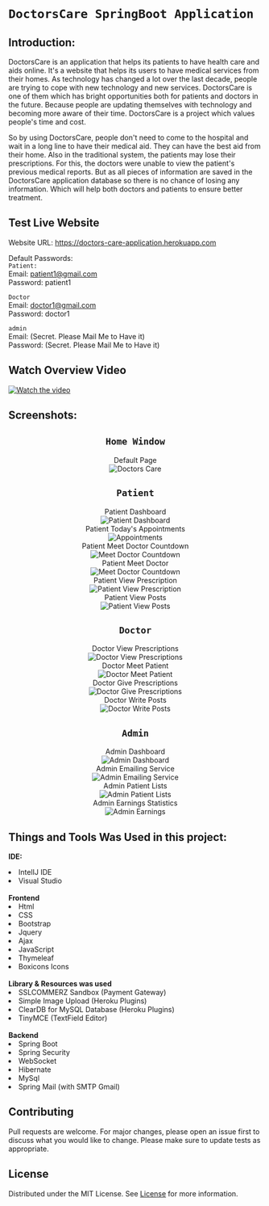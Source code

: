 # `DoctorsCare SpringBoot Application`<br>

## Introduction:

DoctorsCare is an application that helps its patients to have health care and aids online. It's a website that helps its users to have medical services from their homes. As technology has changed a lot over the last decade, people are trying to cope with new technology and new services. DoctorsCare is one of them which has bright opportunities both for patients and doctors in the future. Because people are updating themselves with technology and becoming more aware of their time. DoctorsCare is a project which values people's time and cost.

So by using DoctorsCare,  people don't need to come to the hospital and wait in a long line to have their medical aid. They can have the best aid from their home. Also in the traditional system, the patients may lose their prescriptions. For this, the doctors were unable to view the patient's previous medical reports. But as all pieces of information are saved in the DoctorsCare application database so there is no chance of losing any information. Which will help both doctors and patients to ensure better treatment.

## Test Live Website
Website URL: https://doctors-care-application.herokuapp.com

Default Passwords:<br>
`Patient:`<br>
Email: patient1@gmail.com <br>
Password: patient1

`Doctor` <br>
Email: doctor1@gmail.com <br>
Password: doctor1

`admin` <br>
Email: (Secret. Please Mail Me to Have it) <br>
Password: (Secret. Please Mail Me to Have it)

## Watch Overview Video

[![Watch the video](https://drive.google.com/uc?export=view&id=1jgaxmo0ZAqchSeg18WDbi5i0u7Yn3LpP "Watch Video")](https://youtu.be/vntkXjHCAFU)

## Screenshots:
<div align = "center">

## `Home Window`

Default Page <br>
![Doctors Care](https://drive.google.com/uc?export=view&id=17bHKs3ApnUiSj32A0dqqy3RMyzseNZ6H "Doctors Care")
## `Patient`

Patient Dashboard <br>
![Patient Dashboard](https://drive.google.com/uc?export=view&id=1BwB5Pe0RNvDQKazqNYBvd6euAgwBpRuX "Patient Dashboard") <br>
Patient Today's Appointments<br>
![Appointments](https://drive.google.com/uc?export=view&id=1DtKxIjVnA-oujtAqk4eSuM5nO5jzhr_q "Appointments") <br>
Patient Meet Doctor Countdown<br>
![Meet Doctor Countdown](https://drive.google.com/uc?export=view&id=1at1mM9jocBVdFUC1KGqWW2c4JsOYblZ4 "Patient Meet Doctor CountDown") <br>
Patient Meet Doctor<br>
![Meet Doctor Countdown](https://drive.google.com/uc?export=view&id=1hb0j1ZRKA9QxZesl4Kp_lcTMcUq6eUOx "Patient Meet Doctor") <br>
Patient View Prescription<br>
![Patient View Prescription](https://drive.google.com/uc?export=view&id=1AvM1709MwzAWbOuWJvjIyX0S0OH41GAj "Patient View Prescription") <br>
Patient View Posts<br>
![Patient View Posts](https://drive.google.com/uc?export=view&id=1UeyY_34BSUYkAEONiCi-m8Z8TYUseo3g "Patient View Posts") <br>


## `Doctor`

Doctor View Prescriptions <br>
![Doctor View Prescriptions](https://drive.google.com/uc?export=view&id=11sfH-VdEJBn61cqDHU7sNKUBb-Ug3ML5 "Doctor View Prescriptions") <br>
Doctor Meet Patient <br>
![Doctor Meet Patient](https://drive.google.com/uc?export=view&id=1veGDw53Y_KFT7oZAeugmyxVIEC7SGtMF "Doctor Meet Patient") <br>
Doctor Give Prescriptions <br>
![Doctor Give Prescriptions](https://drive.google.com/uc?export=view&id=12EcpK2f4cOxEjbRN2RvTjJxARX0HgAm2 "Doctor Give Prescriptions") <br>
Doctor Write Posts <br>
![Doctor Write Posts](https://drive.google.com/uc?export=view&id=1tJL7kuenP48nssNzxwS0sLB224qMUywk "Doctor Write Posts") <br>

## `Admin`
 
Admin Dashboard <br>
![Admin Dashboard](https://drive.google.com/uc?export=view&id=1nHsG9m82wVWfvZmK82Fr0QC7rYlNYlML "Admin Dashboard") <br>
Admin Emailing Service <br>
![Admin Emailing Service](https://drive.google.com/uc?export=view&id=1gTgW_QRzvPEWS5DkNwoeKe23j-pgRANG "Admin Emailing Service") <br>
Admin Patient Lists <br>
![Admin Patient Lists](https://drive.google.com/uc?export=view&id=1wHZH6r7luQ1c3w6TjxH9e0256P5Pwm13 "Admin Patient Lists") <br>
Admin Earnings Statistics <br>
![Admin Earnings](https://drive.google.com/uc?export=view&id=15yE4-TSHOk2hTaJhc8LHUHjv_4Bzv0FP "Admin Earnings") <br>

  </div>


## Things and Tools Was Used in this project:
<b>IDE: </b>
<li> IntelIJ IDE </li>
<li> Visual Studio </li>
<br>
<b> Frontend </b>
<li> Html </li>
<li> CSS </li>
<li> Bootstrap </li>
<li> Jquery </li>
<li> Ajax </li>
<li> JavaScript </li>
<li> Thymeleaf </li>
<li> Boxicons Icons </li>

<br>
<b> Library & Resources was used</b>
<li> SSLCOMMERZ Sandbox (Payment Gateway)</li>
<li> Simple Image Upload (Heroku Plugins)</li>
<li> ClearDB for MySQL Database (Heroku Plugins)</li>
<li> TinyMCE (TextField Editor) </li>

<br>
<b> Backend </b>
<li> Spring Boot </li>
<li> Spring Security </li>
<li> WebSocket </li>
<li> Hibernate </li>
<li> MySql </li>
<li> Spring Mail (with SMTP Gmail)</li>

## Contributing
Pull requests are welcome. For major changes, please open an issue first to discuss what you would like to change.
Please make sure to update tests as appropriate.

## License
Distributed under the MIT License. See [License](LICENSE) for more information.
